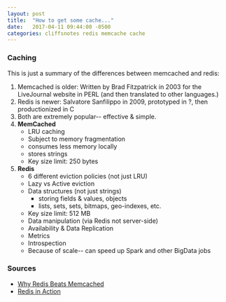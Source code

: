 ```yaml
---
layout: post
title:  "How to get some cache..."
date:   2017-04-11 09:44:00 -0500
categories: cliffsnotes redis memcache cache
---
```


### Caching ###

This is just a summary of the differences between memcached and redis:

  1. Memcached is older:  Written by Brad Fitzpatrick in 2003 for the LiveJournal website in PERL
     (and then translated to other languages.)
  2. Redis is newer: Salvatore Sanfilippo in 2009, prototyped in ?, then productionized in C
  3. Both are extremely popular-- effective & simple.
  4. **MemCached**
       - LRU caching
       - Subject to memory fragmentation
       - consumes less memory locally
       - stores strings
       - Key size limit: 250 bytes
  5. **Redis**
       + 6 different eviction policies (not just LRU)
       + Lazy vs Active eviction
       + Data structures (not just strings)
           + storing fields & values, objects
           + lists, sets, sets, bitmaps, geo-indexes, etc.
       + Key size limit: 512 MB
       + Data manipulation (via Redis not server-side)
       + Availability & Data Replication
       + Metrics
       + Introspection
       + Because of scale-- can speed up Spark and other BigData jobs








### Sources ###
  - [Why Redis Beats Memcached]
  - [Redis in Action]

[Why Redis Beats Memcached]: http://www.infoworld.com/article/3063161/application-development/why-redis-beats-memcached-for-caching.html
[Redis in Action]: https://www.manning.com/books/redis-in-action
